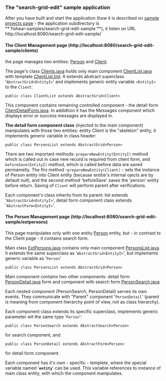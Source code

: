 ### The "search-grid-edit" sample application ###

<div>After you have built and start the application (how it is described on <a href='SampleProjects.md'>sample projects page</a> - the application subdirectory is</div>
**`fishear-samples/search-grid-edit-sample`**), it listen on URL http://localhost:8080/search-grid-edit-sample/

#### The Client Management page (http://localhost:8080/search-grid-edit-sample/clients) ####
the page manages two entities:
[Person](http://code.google.com/p/fishear/source/browse/search-grid-edit-sample/src/main/java/net/fishear/samples/t5/srchgridform/entities/Person.java?repo=samples)
and [Client](http://code.google.com/p/fishear/source/browse/search-grid-edit-sample/src/main/java/net/fishear/samples/t5/srchgridform/entities/Client.java?repo=samples).

The page's class [Clients.java](http://code.google.com/p/fishear/source/browse/search-grid-edit-sample/src/main/java/net/fishear/samples/t5/srchgridform/pages/Clients.java?repo=samples)
holds only main component [ClientList.java](http://code.google.com/p/fishear/source/browse/search-grid-edit-sample/src/main/java/net/fishear/samples/t5/srchgridform/components/client/ClientList.java?repo=samples) with template
[ClientList.tml](http://code.google.com/p/fishear/source/browse/search-grid-edit-sample/src/main/java/net/fishear/samples/t5/srchgridform/components/client/ClientList.tml?repo=samples).
It extends abstract superclass '`AbstractGrid<EntityI>`' and implements generic entity variable `<EntityI>` to the `Client`:
```
public class ClientList extends AbstractGrid<Client>
```

This component contains remaining controlled component - the detail form [ClientDetailForm.java](http://code.google.com/p/fishear/source/browse/search-grid-edit-sample/src/main/java/net/fishear/samples/t5/srchgridform/components/client/ClientDetailForm.java?repo=samples).
In addidtion it has the Messages component which displays error or success messages are displayed in.

**The detail form component class** (injected to the main component) manipulates with those two entities: entity Client is the "skeleton" entity, it implements generic variable in class header:
```
public class PersonsList extends AbstractGrid<Person>
```

There are two important methods: `prepareNewEntity(EntityI)` method which is called out in case new record is required from client form, and `beforeSave(EntityI)` method, which is called before data are saved permametly.
The firs method -`prepareNewEntity(Client)` - sets the instance of Person entity into Client entity (because entitie's internal ojects are by default null), and the second method 'beforeSave' saves the 'person' entity before return. Saving of `Client` will perform parent after verifications.

Each component's class inherits from its parent: list extends '`AbstractGrid<EntityI>`', detail form component class extends '`AbstractForm<EntityI>`'.

#### The Person Management page (http://localhost:8080/search-grid-edit-sample/extpersons) ####
This page manipulates only with one entity [Person](http://code.google.com/p/fishear/source/browse/search-grid-edit-sample/src/main/java/net/fishear/samples/t5/srchgridform/entities/Person.java?repo=samples) entity,
but - in contrast to the Client page - it contains search form.

Main class [ExtPersons.java](http://code.google.com/p/fishear/source/browse/search-grid-edit-sample/src/main/java/net/fishear/samples/t5/srchgridform/pages/ExtPersons.java?repo=samples)
contains only main component [PersonsList.java](http://code.google.com/p/fishear/source/browse/search-grid-edit-sample/src/main/java/net/fishear/samples/t5/srchgridform/components/persons/PersonsList.java?repo=samples).
It extends the same superclass as '`AbstractGrid<EntityI>`', but implements generic variable as '`Person`'
```
public class PersonsList extends AbstractGrid<Person>
```
Main component contains two other components: detail form [PersonDetail.java](http://code.google.com/p/fishear/source/browse/search-grid-edit-sample/src/main/java/net/fishear/samples/t5/srchgridform/components/persons/PersonDetail.java?repo=samples) form and
component with search form [PersonSearch.java](http://code.google.com/p/fishear/source/browse/search-grid-edit-sample/src/main/java/net/fishear/samples/t5/srchgridform/components/persons/PersonSearch.java?repo=samples)

Each nested component (PersonSearch, PersonDetail) serves its own events. They communicate with "Parent" component '`PersonDetail`' (parent is meaning from component hierarchy point of view, not as class hierarchy).

Each component class extends its specific superclass, implements generic parameter wit the same type '`Person`':
```
public class PersonSearch extends AbstractSearch<Person>
```
for search component, and
```
public class PersonDetail extends AbstractForm<Person>
```
for detail form component.

Each component has it's own - specific - templete, where the special variable named '**`entity`**' can be used. This variable references to instance of main class entity, with which the component manipulates.